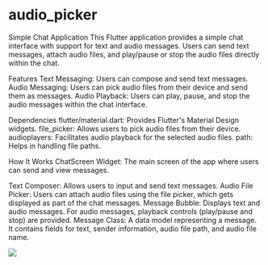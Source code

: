 # audio_picker
Simple Chat Application
This Flutter application provides a simple chat interface with support for text and audio messages. Users can send text messages, attach audio files, and play/pause or stop the audio files directly within the chat.

Features
Text Messaging: Users can compose and send text messages.
Audio Messaging: Users can pick audio files from their device and send them as messages.
Audio Playback: Users can play, pause, and stop the audio messages within the chat interface.

Dependencies
flutter/material.dart: Provides Flutter's Material Design widgets.
file_picker: Allows users to pick audio files from their device.
audioplayers: Facilitates audio playback for the selected audio files.
path: Helps in handling file paths.

How It Works
ChatScreen Widget: The main screen of the app where users can send and view messages.

Text Composer: 
Allows users to input and send text messages.
Audio File Picker: Users can attach audio files using the file picker, which gets displayed as part of the chat messages.
Message Bubble: Displays text and audio messages. For audio messages, playback controls (play/pause and stop) are provided.
Message Class: A data model representing a message. It contains fields for text, sender information, audio file path, and audio file name.

<img src="[https://github.com/Arty1909/ChatWidgets/blob/main/Screenshot%202024-06-23%20010150.png](https://github.com/Arty1909/audio_picker/blob/main/Screenshot%202024-07-14%20035936.png)"/>
